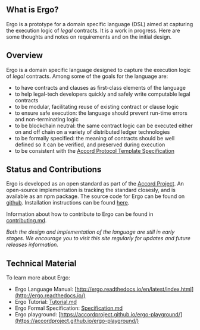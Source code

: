 ## What is Ergo?

Ergo is a prototype for a domain specific language (DSL) aimed at
capturing the execution logic of *legal* contracts. It is a work in
progress. Here are some thoughts and notes on requirements and on the
initial design.

## Overview

Ergo is a domain specific language designed to capture the execution
logic of *legal* contracts. Among some of the goals for the language
are:
- to have contracts and clauses as first-class elements of the language
- to help legal-tech developers quickly and safely write computable legal contracts
- to be modular, facilitating reuse of existing contract or clause logic
- to ensure safe execution: the language should prevent run-time errors and non-terminating logic
- to be blockchain neutral: the same contract logic can be executed either on and off chain on a variety of distributed ledger technologies
- to be formally specified: the meaning of contracts should be well defined so it can be verified, and preserved during execution
- to be consistent with the [Accord Protocol Template Specification](https://docs.google.com/document/d/1UacA_r2KGcBA2D4voDgGE8jqid-Uh4Dt09AE-shBKR0)

## Status and Contributions

Ergo is developed as an open standard as part of the <a href="https://www.accordproject.org">Accord Project</a>. An open-source implementation is tracking the standard closesly, and is available as an npm package. The source code for Ergo can be found on [github](https://github.com/accordproject/ergo). Installation instructions can be found [here](http://ergo.readthedocs.io/en/latest/Installation.html).

Information about how to contribute to Ergo can be found in [contributing.md](https://github.com/accordproject/ergo/blob/master/contribute-to-ergo/contributing.md).

_Both the design and implementation of the language are still in early stages. We encourage you to visit this site regularly for updates and future releases information._

## Technical Material

To learn more about Ergo:

- Ergo Language Manual: [http://ergo.readthedocs.io/en/latest/index.html](http://ergo.readthedocs.io/)
- Ergo Tutorial: [Tutorial.md](Tutorial.md)
- Ergo Formal Specification: [Specification.md](Specification.md)
- Ergo playground: [https://accordproject.github.io/ergo-playground/](https://accordproject.github.io/ergo-playground/)

